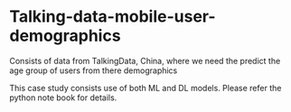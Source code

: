 # Talking-data-mobile-user-demographics
Consists of data from TalkingData, China, where we need the predict the age group of users from there demographics

This case study consists use of both ML and DL models.
Please refer the python note book for details.
